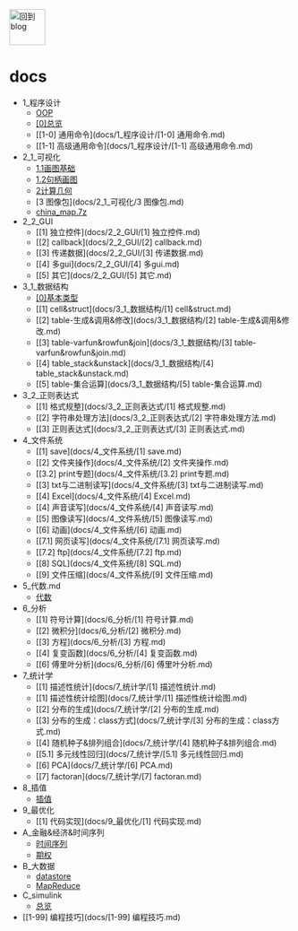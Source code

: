 <a href="http://www.guofei.site" target='blog'>
   <img src="http://www.guofei.site/public/img/unicorn.png"  alt="回到blog"  height="64" width="64">
</a>

# docs
* 1_程序设计
    * [OOP](docs/1_程序设计/OOP.md)
    * [[0]总览](docs/1_程序设计/[0]总览.md)
    * [[1-0] 通用命令](docs/1_程序设计/[1-0] 通用命令.md)
    * [[1-1] 高级通用命令](docs/1_程序设计/[1-1] 高级通用命令.md)
* 2_1_可视化
    * [1.1画图基础](docs/2_1_可视化/1.1画图基础.md)
    * [1.2句柄画图](docs/2_1_可视化/1.2句柄画图.md)
    * [2计算几何](docs/2_1_可视化/2计算几何.md)
    * [3 图像包](docs/2_1_可视化/3 图像包.md)
    * [china_map.7z](docs/2_1_可视化/china_map.7z)
* 2_2_GUI
    * [[1] 独立控件](docs/2_2_GUI/[1] 独立控件.md)
    * [[2] callback](docs/2_2_GUI/[2] callback.md)
    * [[3] 传递数据](docs/2_2_GUI/[3] 传递数据.md)
    * [[4] 多gui](docs/2_2_GUI/[4] 多gui.md)
    * [[5] 其它](docs/2_2_GUI/[5] 其它.md)
* 3_1_数据结构
    * [[0]基本类型](docs/3_1_数据结构/[0]基本类型.md)
    * [[1] cell&struct](docs/3_1_数据结构/[1] cell&struct.md)
    * [[2] table-生成&调用&修改](docs/3_1_数据结构/[2] table-生成&调用&修改.md)
    * [[3] table-varfun&rowfun&join](docs/3_1_数据结构/[3] table-varfun&rowfun&join.md)
    * [[4] table_stack&unstack](docs/3_1_数据结构/[4] table_stack&unstack.md)
    * [[5] table-集合运算](docs/3_1_数据结构/[5] table-集合运算.md)
* 3_2_正则表达式
    * [[1] 格式规整](docs/3_2_正则表达式/[1] 格式规整.md)
    * [[2] 字符串处理方法](docs/3_2_正则表达式/[2] 字符串处理方法.md)
    * [[3] 正则表达式](docs/3_2_正则表达式/[3] 正则表达式.md)
* 4_文件系统
    * [[1] save](docs/4_文件系统/[1] save.md)
    * [[2] 文件夹操作](docs/4_文件系统/[2] 文件夹操作.md)
    * [[3.2] print专题](docs/4_文件系统/[3.2] print专题.md)
    * [[3] txt与二进制读写](docs/4_文件系统/[3] txt与二进制读写.md)
    * [[4] Excel](docs/4_文件系统/[4] Excel.md)
    * [[4] 声音读写](docs/4_文件系统/[4] 声音读写.md)
    * [[5] 图像读写](docs/4_文件系统/[5] 图像读写.md)
    * [[6] 动画](docs/4_文件系统/[6] 动画.md)
    * [[7.1] 网页读写](docs/4_文件系统/[7.1] 网页读写.md)
    * [[7.2] ftp](docs/4_文件系统/[7.2] ftp.md)
    * [[8] SQL](docs/4_文件系统/[8] SQL.md)
    * [[9] 文件压缩](docs/4_文件系统/[9] 文件压缩.md)
* 5_代数.md
    * [代数](docs/5_代数.md/代数.md)
* 6_分析
    * [[1] 符号计算](docs/6_分析/[1] 符号计算.md)
    * [[2] 微积分](docs/6_分析/[2] 微积分.md)
    * [[3] 方程](docs/6_分析/[3] 方程.md)
    * [[4] 复变函数](docs/6_分析/[4] 复变函数.md)
    * [[6] 傅里叶分析](docs/6_分析/[6] 傅里叶分析.md)
* 7_统计学
    * [[1] 描述性统计](docs/7_统计学/[1] 描述性统计.md)
    * [[1] 描述性统计绘图](docs/7_统计学/[1] 描述性统计绘图.md)
    * [[2] 分布的生成](docs/7_统计学/[2] 分布的生成.md)
    * [[3] 分布的生成：class方式](docs/7_统计学/[3] 分布的生成：class方式.md)
    * [[4] 随机种子&排列组合](docs/7_统计学/[4] 随机种子&排列组合.md)
    * [[5.1] 多元线性回归](docs/7_统计学/[5.1] 多元线性回归.md)
    * [[6] PCA](docs/7_统计学/[6] PCA.md)
    * [[7] factoran](docs/7_统计学/[7] factoran.md)
* 8_插值
    * [插值](docs/8_插值/插值.md)
* 9_最优化
    * [[1] 代码实现](docs/9_最优化/[1] 代码实现.md)
* A_金融&经济&时间序列
    * [时间序列](docs/A_金融&经济&时间序列/时间序列.md)
    * [期权](docs/A_金融&经济&时间序列/期权.md)
* B_大数据
    * [datastore](docs/B_大数据/datastore.md)
    * [MapReduce](docs/B_大数据/MapReduce.md)
* C_simulink
    * [总览](docs/C_simulink/总览.md)
* [[1-99] 编程技巧](docs/[1-99] 编程技巧.md)
